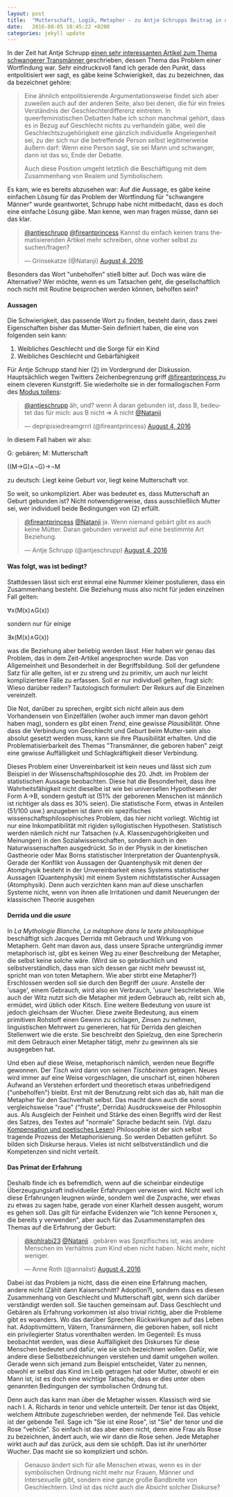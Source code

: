 ```yaml
---
layout: post
title:  "Mutterschaft, Logik, Metapher - zu Antje Schrupps Beitrag in der Zeit"
date:   2016-08-05 10:45:22 +0200
categories: jekyll update
---
```


In der Zeit hat Antje Schrupp <a href="http://www.zeit.de/kultur/2016-08/geburt-vaeter-transsexualitaet-queer-feminismus-10nach8" title="DIE ZEIT: Mama, Papa, Väterin"> einen sehr interessanten Artikel zum Thema schwangerer Transmänner </a> geschrieben, dessen Thema das Problem einer Wortfindung war. Sehr eindrucksvoll fand ich gerade den Punkt, dass entpolitisiert wer sagt, es gäbe keine Schwierigkeit, das zu bezeichnen, das da bezeichnet gehöre:

>Eine ähnlich entpolitisierende Argumentationsweise findet sich aber zuweilen auch auf der anderen Seite, also bei denen, die für ein freies Verständnis der Geschlechterdifferenz eintreten. In queerfeministischen Debatten habe ich schon manchmal gehört, dass es in Bezug auf Geschlecht nichts zu verhandeln gäbe, weil die Geschlechtszugehörigkeit eine gänzlich individuelle Angelegenheit sei, zu der sich nur die betreffende Person selbst legitimerweise äußern darf: Wenn eine Person sagt, sie sei Mann und schwanger, dann ist das so, Ende der Debatte.
>
>Auch diese Position umgeht letztlich die Beschäftigung mit dem Zusammenhang von Realem und Symbolischem.

Es kam, wie es bereits abzusehen war: Auf die Aussage, es gäbe keine einfachen Lösung für das Problem der Wortfindung für "schwangere Männer" wurde geantwortet, Schrupp habe nicht mitbedacht, dass es doch eine einfache Lösung gäbe. Man kenne, wen man fragen müsse, dann sei das klar.

<blockquote class="twitter-tweet" data-conversation="none" data-lang="en"><p lang="de" dir="ltr"><a href="https://twitter.com/antjeschrupp">@antjeschrupp</a> <a href="https://twitter.com/fireantprincess">@fireantprincess</a> Kannst du einfach keinen trans thematisierenden Artikel mehr schreiben, ohne vorher selbst zu suchen/fragen?</p>&mdash; Grinsekatze (@Natanji) <a href="https://twitter.com/Natanji/status/761113199890411520">August 4, 2016</a></blockquote>
<script async src="//platform.twitter.com/widgets.js" charset="utf-8"></script>

Besonders das Wort "unbeholfen" stieß bitter auf. Doch was wäre die Alternative? Wer möchte, wenn es um Tatsachen geht, die gesellschaftlich noch nicht mit Routine besprochen werden können, beholfen sein?

#### Aussagen

Die Schwierigkeit, das passende Wort zu finden, besteht darin, dass zwei Eigenschaften bisher das Mutter-Sein definiert haben, die eine von folgenden sein kann:
1. Weibliches Geschlecht und die Sorge für ein Kind
2. Weibliches Geschlecht und Gebärfähigkeit

Für Antje Schrupp stand hier (2) im Vordergrund der Diskussion.
Hauptsächlich wegen Twitters Zeichenbegrenzung griff <a href="twitter.com/@fireantprincess"> @fireantprincess </a> zu einem cleveren Kunstgriff. Sie wiederholte sie in der formallogischen Form des <a href="https://de.wikipedia.org/wiki/Modus_tollens"> Modus tollens</a>:

<blockquote class="twitter-tweet" data-lang="en"><p lang="de" dir="ltr"><a href="https://twitter.com/antjeschrupp">@antjeschrupp</a> äh, und? wenn A daran gebunden ist, dass B, bedeutet das für mich: aus B nicht =&gt; A nicht <a href="https://twitter.com/Natanji">@Natanji</a></p>&mdash; depripixiedreamgrrrl (@fireantprincess) <a href="https://twitter.com/fireantprincess/status/761138800164794368">August 4, 2016</a></blockquote>
<script async src="//platform.twitter.com/widgets.js" charset="utf-8"></script>

In diesem Fall haben wir also:

  G: gebären; M: Mutterschaft

  ((M→G)∧¬G)→¬M

zu deutsch: Liegt keine Geburt vor, liegt keine Mutterschaft vor.

So weit, so unkompliziert. Aber was bedeutet es, dass Mutterschaft an Geburt gebunden ist? Nicht notwendigerweise, dass ausschließlich Mutter sei, wer individuell beide Bedingungen von (2) erfüllt.

<blockquote class="twitter-tweet" data-lang="en"><p lang="de" dir="ltr"><a href="https://twitter.com/fireantprincess">@fireantprincess</a> <a href="https://twitter.com/Natanji">@Natanji</a> ja. Wenn niemand gebärt gibt es auch keine Mütter. Daran gebunden verweist auf eine bestimmte Art Beziehung.</p>&mdash; Antje Schrupp (@antjeschrupp) <a href="https://twitter.com/antjeschrupp/status/761140315751346176">August 4, 2016</a></blockquote>
<script async src="//platform.twitter.com/widgets.js" charset="utf-8"></script>

#### Was folgt, was ist bedingt?

Stattdessen lässt sich erst einmal eine Nummer kleiner postulieren, dass ein Zusammenhang besteht. Die Beziehung muss also nicht für jeden einzelnen Fall gelten:

  ∀x(M(x)∧G(x))

sondern nur für einige

  ∃x(M(x)∧G(x))

was die Beziehung aber beliebig werden lässt. Hier haben wir genau das Problem, das in dem Zeit-Artikel angesprochen wurde. Das von Allgemeinheit und Besonderheit in der Begriffsbildung. Soll der gefundene Satz für alle gelten, ist er zu streng und zu primitiv, um auch nur leicht kompliziertere Fälle zu erfassen. Soll er nur individuell gelten, fragt sich: Wieso darüber reden? Tautologisch formuliert: Der Rekurs auf die Einzelnen vereinzelt.

Die Not, darüber zu sprechen, ergibt sich nicht allein aus dem Vorhandensein von Einzelfällen (woher auch immer man davon gehört haben mag), sondern es gibt einen _Trend_, eine gewisse _Plausibilität_. Ohne dass die Verbindung von Geschlecht und Geburt beim Mutter-sein also absolut gesetzt werden muss, kann sie ihre Plausibilität erhalten. Und die Problematisierbarkeit des Themas "Transmänner, die geboren haben" zeigt eine gewisse Auffälligkeit und Schlagkräftigkeit dieser Verbindung.

Dieses Problem einer Unvereinbarkeit ist kein neues und lässt sich zum Beispiel in der Wissenschaftsphilosophie des 20. Jhdt. im Problem der statistischen Aussage beobachten. Diese hat die Besonderheit, dass ihre Wahrheitsfähigkeit nicht dieselbe ist wie bei universellen Hypothesen der Form A->B, sondern gestuft ist (51% der geborenen Menschen ist männlich ist richtiger als dass es 30% seien).
Die statistische Form, etwas in Anteilen (51/100 usw.) anzugeben ist dann ein spezifisches wissenschaftsphilosophisches Problem, das hier nicht vorliegt. Wichtig ist nur eine Inkompatibilität mit rigiden syllogistischen Hypothesen. Statistisch werden nämlich nicht nur Tatsachen (v.A. Klassenzugehörigkeiten und Meinungen) in den Sozialwissenschaften, sondern auch in den Naturwissenschaften ausgedrückt. So in der Physik in der kinetischen Gastheorie oder Max Borns statistischer Interpretation der Quantenphysik. Gerade der Konflikt von Aussagen der Quantenphysik mit denen der Atomphysik besteht in der Unvereinbarkeit eines Systems statistischer Aussagen (Quantenphysik) mit einem System nichttstatistischer Aussagen (Atomphysik). Denn auch verzichten kann man auf diese unscharfen Systeme nicht, wenn von ihnen alle Irritationen und damit Neuerungen der klassischen Theorie ausgehen

####  Derrida und die _usure_

In _La Mythologie Blanche, La métaphore dans le texte philosophique_ beschäftigt sich Jacques Derrida mit Gebrauch und Wirkung von Metaphern. Geht man davon aus, dass unsere Sprache untergründig immer metaphorisch ist, gibt es keinen Weg zu einer Beschreibung der Metapher, die selbst keine solche wäre. (Wird sie so gebräuchlich und selbstverständlich, dass man sich dessen gar nicht mehr bewusst ist, spricht man von toten Metaphern. Wie aber stirbt eine Metapher?) Erschlossen werden soll sie durch den Begriff der _usure_. Anstelle der 'usage', einem Gebrauch, wird also ein Verbrauch, 'usure' beschrieben. Wie auch der Witz nutzt sich die Metapher mit jedem Gebrauch ab, reibt sich ab, ermüdet, wird üblich oder Kitsch. Eine weitere Bedeutung von usure ist jedoch gleichsam der Wucher. Diese zweite Bedeutung, aus einem primitiven Rohstoff einen Gewinn zu schlagen, Zinsen zu nehmen, linguistischen Mehrwert zu generieren, hat für Derrida den gleichen Stellenwert wie die erste. Sie beschreibt den Spielzug, den eine Sprecherin mit dem Gebrauch einer Metapher tätigt, mehr zu gewinnen als sie ausgegeben hat.

Und eben auf diese Weise, metaphorisch nämlich, werden neue Begriffe gewonnen. Der _Tisch_ wird dann von seinen _Tischbeinen_ getragen. Neues wird immer auf eine Weise vorgeschlagen, die unscharf ist, einen höheren Aufwand an Verstehen erfordert und theoretisch etwas unbefriedigend ("unbeholfen") bleibt. Erst mit der Benutzung reibt sich das ab, hält man die Metapher für den Sachverhalt selbst. Das macht dann auch die sonst vergleichsweise "raue" ("fruste", Derrida) Ausdrucksweise der Philosophin aus. Als Ausgleich der Feinheit und Stärke des einen Begriffs wird der Rest des Satzes, des Textes auf "normale" Sprache bedacht sein. (Vgl. dazu <a href="http://www.reis.space/jekyll/update/2016/06/30/kompensation.html" title="Critical Otter Studies - Kompensation und poetisches Lesen">Kompensation und poetisches Lesen</a>) Philosophie ist der sich selbst tragende Prozess der Metaphorisierung. So werden Debatten geführt. So bilden sich Diskurse heraus. Vieles ist nicht selbstverständlich und die Kompetenzen sind nicht verteilt.

#### Das Primat der Erfahrung

Deshalb finde ich es befremdlich, wenn auf die scheinbar eindeutige Überzeugungskraft individueller Erfahrungen verwiesen wird. Nicht weil ich diese Erfahrungen leugnen würde, sondern weil die Zusprache, wer etwas zu etwas zu sagen habe, gerade von einer Klarheit dessen ausgeht, worum es gehen soll. Das gilt für einfache Evidenzen wie "Ich kenne Personen x, die bereits y verwenden", aber auch für das Zusammenstampfen des Themas auf die Erfahrung der Geburt:

<blockquote class="twitter-tweet" data-lang="en"><p lang="de" dir="ltr"><a href="https://twitter.com/kohlrabi23">@kohlrabi23</a> <a href="https://twitter.com/Natanji">@Natanji</a> ..gebären was Spezifisches ist, was andere Menschen im Verhältnis zum Kind eben nicht haben. Nicht mehr, nicht weniger.</p>&mdash; Anne Roth (@annalist) <a href="https://twitter.com/annalist/status/761239389091401728">August 4, 2016</a></blockquote>
<script async src="//platform.twitter.com/widgets.js" charset="utf-8"></script>

Dabei ist das Problem ja nicht, dass die einen eine Erfahrung machen, andere nicht (Zählt dann Kaiserschnitt? Adoption?), sondern dass es diesen Zusammenhang von Geschlecht und Mutterschaft gibt, wenn sich darüber verständigt werden soll. Sie tauchen gemeinsam auf. Dass Geschlecht und Gebären als Erfahrung vorkommen ist also trivial richtig, aber die Probleme gibt es woanders. Wo das darüber Sprechen Rückwirkungen auf das Leben hat. Adoptivmüttern, Vätern, Transmännern, die geboren haben, soll nicht ein privilegierter Status vorenthalten werden. Im Gegenteil: Es muss beobachtet werden, was diese Auffälligkeit des Diskurses für diese Menschen bedeutet und dafür, wie sie sich bezeichnen wollen. Dafür, wie andere diese Selbstbezeichnungen verstehen und damit umgehen wollen. Gerade wenn sich jemand zum Beispiel entscheidet, Vater zu nennen, obwohl er selbst das Kind im Leib getragen hat oder Mutter, obwohl er ein Mann ist, ist es doch eine wichtige Tatsache, dass er dies unter oben genannten Bedingungen der symbolischen Ordnung tut.

Denn auch das kann man über die Metapher wissen. Klassisch wird sie nach I. A. Richards in tenor und vehicle unterteilt. Der tenor ist das Objekt, welchem Attribute zugeschrieben werden, der nehmende Teil. Das vehicle ist der gebende Teil. Sage ich "Sie ist eine Rose", ist "Sie" der tenor und die Rose "vehicle". So einfach ist das aber eben nicht, denn eine Frau als Rose zu bezeichnen, ändert auch, wie wir dann die Rose sehen. Jede Metapher wirkt auch auf das zurück, aus dem sie schöpft. Das ist ihr unerhörter Wucher. Das macht sie so kompliziert und schön.

>Genauso ändert sich für alle Menschen etwas, wenn es in der symbolischen Ordnung nicht mehr nur Frauen, Männer und Intersexuelle gibt, sondern eine ganze große Bandbreite von Geschlechtern. Und ist das nicht auch die Absicht solcher Diskurse?
